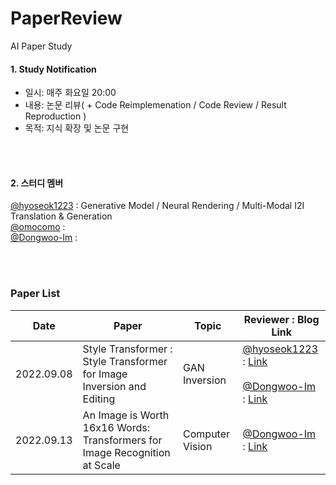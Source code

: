 # PaperReview
AI Paper Study

#### 1. Study Notification
- 일시: 매주 화요일 20:00   
- 내용: 논문 리뷰( + Code Reimplemenation / Code Review / Result Reproduction )  
- 목적: 지식 확장 및 논문 구현 

</br></br>
#### 2. 스터디 멤버  
[@hyoseok1223](https://github.com/hyoseok1223) : Generative Model / Neural Rendering / Multi-Modal I2I Translation & Generation
</br>
[@omocomo](https://github.com/omocomo) :
</br>
[@Dongwoo-Im](https://github.com/Dongwoo-Im) :

</br></br>
### Paper List  

Date | Paper | Topic | Reviewer : Blog Link
---- | ---- | ---- | ----
2022.09.08 | Style Transformer : Style Transformer for Image Inversion and Editing | GAN Inversion | [@hyoseok1223](https://github.com/hyoseok1223) : [Link](https://hyoseok-personality.tistory.com/27) <br><br> [@Dongwoo-Im](https://github.com/Dongwoo-Im) : [Link](https://dongwoo-im.github.io/papers/review/2022-09-07-Style-Transformer-for-Image-Inversion-and-Editing/)
2022.09.13 | An Image is Worth 16x16 Words: Transformers for Image Recognition at Scale | Computer Vision| [@Dongwoo-Im](https://github.com/Dongwoo-Im) : [Link](https://dongwoo-im.github.io/papers/review/2022-09-13-An-Image-is-Worth-16x16-Words-Transformers-for-Image-Recognition-at-Scale/)
